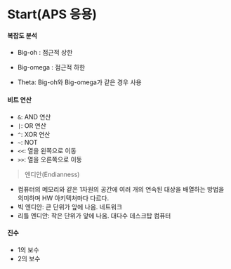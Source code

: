 # Start(APS 응용)

####  복잡도 분석

- Big-oh : 점근적 상한

- Big-omega : 점근적 하한

- Theta: Big-oh와 Big-omega가 같은 경우 사용

#### 비트 연산

- `&`: AND 연산
- `|`: OR 연산
- `^`: XOR 연산
- `~`: NOT
- `<<`: 열을 왼쪽으로 이동
- `>>`: 열을 오른쪽으로 이동

> 엔디안(Endianness)

- 컴퓨터의 메모리와 같은 1차원의 공간에 여러 개의 연속된 대상을 배열하는 방법을 의미하며 HW 아키텍처마다 다르다.
- 빅 엔디안: 큰 단위가 앞에 나옴. 네트워크
- 리틀 엔디안: 작은 단위가 앞에 나옴. 대다수 데스크탑 컴퓨터

#### 진수

- 1의 보수
- 2의 보수


